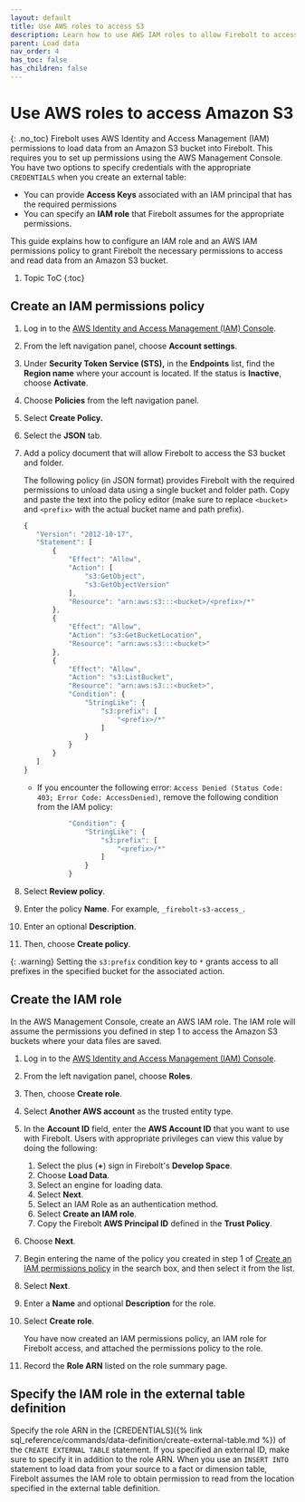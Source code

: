 ```yaml
---
layout: default
title: Use AWS roles to access S3
description: Learn how to use AWS IAM roles to allow Firebolt to access your data lake in Amazon S3.
parent: Load data
nav_order: 4
has_toc: false
has_children: false
---
```



# Use AWS roles to access Amazon S3
{: .no_toc}
Firebolt uses AWS Identity and Access Management (IAM) permissions to load data from an Amazon S3 bucket into Firebolt. This requires you to set up permissions using the AWS Management Console. You have two options to specify credentials with the appropriate `CREDENTIALS` when you create an external table:

* You can provide **Access Keys** associated with an IAM principal that has the required permissions
* You can specify an **IAM role** that Firebolt assumes for the appropriate permissions.

This guide explains how to configure an IAM role and an AWS IAM permissions policy to grant Firebolt the necessary permissions to access and read data from an Amazon S3 bucket.

1. Topic ToC
{:toc}

## Create an IAM permissions policy

1. Log in to the [AWS Identity and Access Management \(IAM\) Console](https://console.aws.amazon.com/iam/home#/home).
2. From the left navigation panel, choose **Account settings**.
3. Under **Security Token Service \(STS\),** in the **Endpoints** list, find the **Region name** where your account is located. If the status is **Inactive**, choose **Activate**.
4. Choose **Policies** from the left navigation panel.
5. Select **Create Policy.**
6. Select the **JSON** tab.
7. Add a policy document that will allow Firebolt to access the S3 bucket and folder.

   The following policy \(in JSON format\) provides Firebolt with the required permissions to unload data using a single bucket and folder path. Copy and paste the text into the policy editor \(make sure to replace `<bucket>` and `<prefix>` with the actual bucket name and path prefix\).

   ```javascript
   {
      "Version": "2012-10-17",
      "Statement": [
          {
              "Effect": "Allow",
              "Action": [
                  "s3:GetObject",
                  "s3:GetObjectVersion"
              ],
              "Resource": "arn:aws:s3:::<bucket>/<prefix>/*"
          },
          {
              "Effect": "Allow",
              "Action": "s3:GetBucketLocation",
              "Resource": "arn:aws:s3:::<bucket>"
          },
          {
              "Effect": "Allow",
              "Action": "s3:ListBucket",
              "Resource": "arn:aws:s3:::<bucket>",
              "Condition": {
                  "StringLike": {
                      "s3:prefix": [
                          "<prefix>/*"
                      ]
                  }
              }
          }
      ]
   }
   ```

   * If you encounter the following error: `Access Denied (Status Code: 403; Error Code: AccessDenied)`, remove the following condition from the IAM policy:

   ```javascript
              "Condition": {
                  "StringLike": {
                      "s3:prefix": [
                          "<prefix>/*"
                      ]
                  }
              }
   ```

8. Select **Review policy**.
9. Enter the policy **Name**. For example, `_firebolt-s3-access_`.
10. Enter an optional **Description**.
11. Then, choose **Create policy**.

{: .warning}
Setting the `s3:prefix` condition key to `*` grants access to all  prefixes in the specified bucket for the associated action.

## Create the IAM role

In the AWS Management Console, create an AWS IAM role. The IAM role will assume the permissions you defined in step 1 to access the Amazon S3 buckets where your data files are saved.

1. Log in to the [AWS Identity and Access Management \(IAM\) Console](https://console.aws.amazon.com/iam/home#/home).
2. From the left navigation panel, choose **Roles**.
3. Then, choose **Create role**.
4. Select **Another AWS account** as the trusted entity type.
5. In the **Account ID** field, enter the **AWS Account ID** that you want to use with Firebolt. Users with appropriate privileges can view this value by doing the following:
 
    1) Select the plus (**+**) sign in Firebolt's **Develop Space**.
    2) Choose **Load Data**.
    3) Select an engine for loading data.
    4) Select **Next**.
    5) Select an IAM Role as an authentication method.
    6) Select **Create an IAM role**.
    7) Copy the Firebolt **AWS Principal ID** defined in the **Trust Policy**.
6. Choose **Next**.
7. Begin entering the name of the policy you created in step 1 of [Create an IAM permissions policy](#create-an-iam-permissions-policy) in the search box, and then select it from the list.
8. Select **Next**.
9. Enter a **Name** and optional **Description** for the role.
10. Select **Create role**.
    
    You have now created an IAM permissions policy, an IAM role for Firebolt access, and attached the permissions policy to the role.
11. Record the **Role ARN** listed on the role summary page.

## Specify the IAM role in the external table definition
Specify the role ARN in the [CREDENTIALS]({% link sql_reference/commands/data-definition/create-external-table.md %}) of the `CREATE EXTERNAL TABLE` statement. If you specified an external ID, make sure to specify it in addition to the role ARN. When you use an `INSERT INTO` statement to load data from your source to a fact or dimension table, Firebolt assumes the IAM role to obtain permission to read from the location specified in the external table definition.
